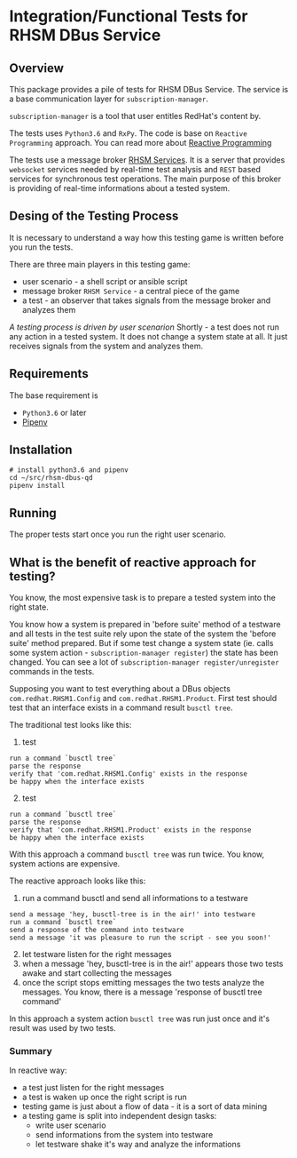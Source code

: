 # Integration/Functional Tests for RHSM DBus Service
## Overview
This package provides a pile of tests for RHSM DBus Service.
The service is a base communication layer for `subscription-manager`. 

`subscription-manager` is a tool that user entitles RedHat's content by.

The tests uses `Python3.6` and `RxPy`. The code is base on `Reactive Programming` approach. You can read more about [Reactive Programming](http://reactivex.io)

The tests use a message broker [RHSM Services](https://github.com/RedHatQE/rhsm-services). It is a server that provides `websocket` services needed by real-time test analysis
and `REST` based services for synchronous test operations. The main purpose of this broker is providing of real-time informations about a tested system.

## Desing of the Testing Process

It is necessary to understand a way how this testing game is written before you run the tests.

There are three main players in this testing game:
- user scenario - a shell script or ansible script
- message broker `RHSM Service` - a central piece of the game
- a test - an observer that takes signals from the message broker and analyzes them 

*A testing process is driven by user scenarion* Shortly - a test does not run any action in a tested system. 
It does not change a system state at all. It just receives signals from the system and analyzes them.

   
## Requirements
The base requirement is 
  - `Python3.6` or later
  - [Pipenv](https://github.com/pypa/pipenv)
  
## Installation

```shell
# install python3.6 and pipenv
cd ~/src/rhsm-dbus-qd
pipenv install
```

## Running

The proper tests start once you run the right user scenario.

## What is the benefit of reactive approach for testing?

You know, the most expensive task is to prepare a tested system into the right state.

You know how a system is prepared in 'before suite' method of a testware and all tests in the test suite rely upon the state of the system the 'before suite' method prepared.
But if some test change a system state (ie. calls some system action - `subscription-manager register`) the state has been changed. You can see a lot of `subscription-manager register/unregister` 
commands in the tests.

Supposing you want to test everything about a DBus objects `com.redhat.RHSM1.Config` and `com.redhat.RHSM1.Product`. First test should test that an interface exists in a command result `busctl tree`.

The traditional test looks like this:

1. test

```shell
run a command `busctl tree`
parse the response
verify that 'com.redhat.RHSM1.Config' exists in the response
be happy when the interface exists
```
2. test

```shell
run a command `busctl tree`
parse the response
verify that 'com.redhat.RHSM1.Product' exists in the response
be happy when the interface exists
```

With this approach a command `busctl tree` was run twice. You know, system actions are expensive.

The reactive approach looks like this:

1. run a command busctl and send all informations to a testware

```shell
send a message 'hey, busctl-tree is in the air!' into testware
run a command `busctl tree`
send a response of the command into testware
send a message 'it was pleasure to run the script - see you soon!'
```
2. let testware listen for the right messages
3. when a message 'hey, busctl-tree is in the air!' appears
   those two tests awake and start collecting the messages
4. once the script stops emitting messages the two tests analyze the messages.
   You know, there is a message 'response of busctl tree command'
   
In this approach a system action `busctl tree` was run just once and it's result was used by two tests.

### Summary
In reactive way:
- a test just listen for the right messages
- a test is waken up once the right script is run
- testing game is just about a flow of data - it is a sort of data mining
- a testing game is split into independent design tasks:
   - write user scenario
   - send informations from the system into testware
   - let testware shake it's way and analyze the informations
   
